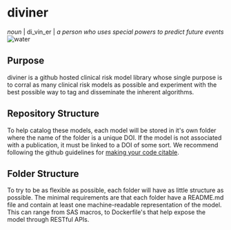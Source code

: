 # diviner
*noun* | di_vin_er | *a person who uses special powers to predict future events*
![water](images/water)

## Purpose
diviner is a github hosted clinical risk model library whose single purpose is
to corral as many clinical risk models as possible and experiment with the best
possible way to tag and disseminate the inherent algorithms.

## Repository Structure
To help catalog these models, each model will be stored in it's own folder where
the name of the folder is a unique DOI. If the model is not associated with a
publication, it must be linked to a DOI of some sort. We recommend following the
github guidelines for [making your code citable](https://guides.github.com/activities/citable-code/).

## Folder Structure
To try to be as flexible as possible, each folder will have as little structure
as possible. The minimal requirements are that each folder have a README.md file
and contain at least one machine-readable representation of the model. This can
range from SAS macros, to Dockerfile's that help expose the model through
RESTful APIs.
